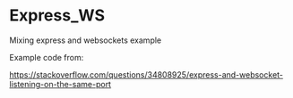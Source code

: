 # Express_WS
Mixing express and websockets example

Example code from:

https://stackoverflow.com/questions/34808925/express-and-websocket-listening-on-the-same-port
